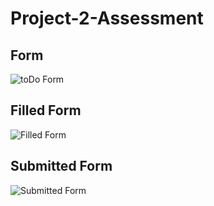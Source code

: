 # Project-2-Assessment

<h2>Form</h2>

![toDo Form](public/images/toDoEmpty.png)

<h2>Filled Form</h2>

![Filled Form](public/images/todoFilled.png)


<h2>Submitted Form</h2>

![Submitted Form](public/images/toDoSubmitted.png)
